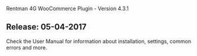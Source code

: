 Rentman 4G WooCommerce Plugin - Version 4.3.1

Release: 05-04-2017
-----------------------------
Check the User Manual for information about installation, settings, common errors and more.
